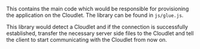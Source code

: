 This contains the main code which would be responsible for provisioning the application on the Cloudlet.
The library can be found in `js/glue.js`.

This library would detect a Cloudlet and if the connection is successfully established, transfer the necessary server side files to the Cloudlet and tell the client to start communicating with the Cloudlet from now on.
